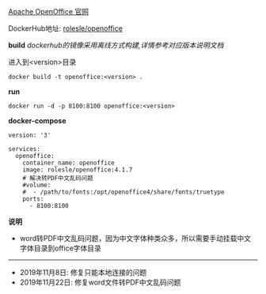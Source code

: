 [Apache OpenOffice 官网](http://www.openoffice.org/) 

DockerHub地址: [rolesle/openoffice](https://hub.docker.com/r/rolesle/openoffice)

**build** *dockerhub的镜像采用离线方式构建,详情参考对应版本说明文档*

进入到\<version>目录

`docker build -t openoffice:<version> .`

**run**

`docker run -d -p 8100:8100 openoffice:<version>`

**docker-compose**

```
version: '3'

services:
  openoffice:
    container_name: openoffice
    image: rolesle/openoffice:4.1.7
    # 解决转PDF中文乱码问题
    #volume:
    #  - /path/to/fonts:/opt/openoffice4/share/fonts/truetype
    ports:
      - 8100:8100
```

**说明**
- word转PDF中文乱码问题，因为中文字体种类众多，所以需要手动挂载中文字体目录到office字体目录



---
- 2019年11月8日: 修复只能本地连接的问题
- 2019年11月22日: 修复word文件转PDF中文乱码问题